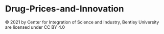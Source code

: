 # Drug-Prices-and-Innovation
 © 2021 by Center for Integration of Science and Industry, Bentley University are licensed under CC BY 4.0
